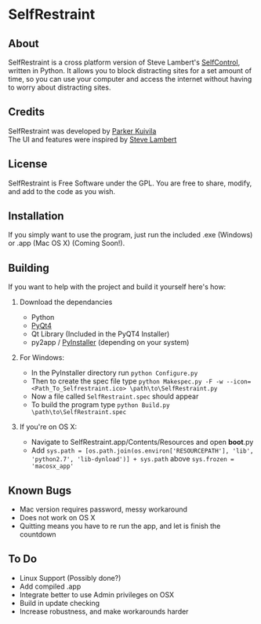 SelfRestraint
=============

About
-----
SelfRestraint is a cross platform version of Steve Lambert's [SelfControl](http://github.com/slambert/selfcontrol), written in Python. It allows you to block distracting sites for a set amount of time, so you can use your computer and access the internet without having to worry about distracting sites. 

Credits
-------
SelfRestraint was developed by [Parker Kuivila](http://parker.kuivi.la)  
The UI and features were inspired by [Steve Lambert](http://visitsteve.com/)

License
-------
SelfRestraint is Free Software under the GPL. You are free to share, modify, and add to the code as you wish.

Installation
------------
If you simply want to use the program, just run the included .exe (Windows) or .app (Mac OS X) (Coming Soon!).


Building
--------
If you want to help with the project and build it yourself here's how:  
  
1. Download the dependancies  
	* Python
    * [PyQt4](http://www.riverbankcomputing.co.uk/software/pyqt/download)  
    * Qt Library (Included in the PyQT4 Installer)
    * py2app / [PyInstaller](http://www.pyinstaller.org) (depending on your system)
2. For Windows:  
	* In the PyInstaller directory run `python Configure.py`  
	* Then to create the spec file type `python Makespec.py -F -w --icon=<Path_To_Selfrestraint.ico> \path\to\SelfRestraint.py`  
	* Now a file called `SelfRestraint.spec` should appear  
	* To build the program type `python Build.py \path\to\SelfRestraint.spec`  
	
3. If you're on OS X:  
    
    * Navigate to SelfRestraint.app/Contents/Resources and open __boot__.py
    * Add `sys.path = [os.path.join(os.environ['RESOURCEPATH'], 'lib', 'python2.7', 'lib-dynload')] + sys.path` above `sys.frozen = 'macosx_app'`


Known Bugs 
----------
* Mac version requires password, messy workaround
* Does not work on OS X
* Quitting means you have to re run the app, and let is finish the countdown

To Do
-----
* Linux Support (Possibly done?)
* Add compiled .app 
* Integrate better to use Admin privileges on OSX
* Build in update checking
* Increase robustness, and make workarounds harder